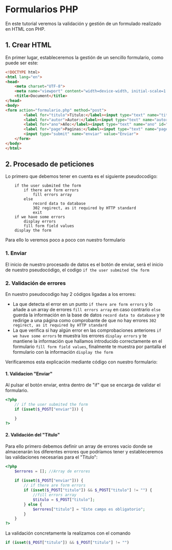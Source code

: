 # Formularios PHP

En este tutorial veremos la validación y gestión de un formulado realizado en HTML con PHP.

## 1. Crear HTML

En primer lugar, estableceremos la gestión de un sencillo formulario, como puede ser este:

```html
<!DOCTYPE html>
<html lang="en">
<head>
    <meta charset="UTF-8">
    <meta name="viewport" content="width=device-width, initial-scale=1.0">
    <title>Document</title>
</head>
<body>
<form action="formulario.php" method="post">
        <label for="titulo">Titulo:</label><input type="text" name="titulo" id="titulo" value="<?= $titulo?>"><br>
        <label for="autor">Autor:</label><input type="text" name="autor" id="autor" value="<?=$autor?>"><br>
        <label for="ano">Año:</label><input type="text" name="ano" id="ano" value="<?=$ano?>"><br>
        <label for="page">Paginas:</label><input type="text" name="page" id="page" value="<?=$page?>"><br>
        <input type="submit" name="enviar" value="Enviar">
    </form>
</body>
</html>
```
## 2. Procesado de peticiones

Lo primero que debemos tener en cuenta es el siguiente pseudocodigo:

```
    if the user submited the form
        if there are form errors
            fill errors array
        else
            record data to database
            302 regirect, as it required by HTTP standard
            exit
    if we have some errors
        display errors
        fill form field values
    display the form
```

Para ello lo veremos poco a poco con nuestro formulario

### 1. Enviar

El inicio de nuestro procesado de datos es el botón de enviar, será el inicio de nuestro pseudocódigo, el codigo
```if the user submited the form``` 

### 2. Validación de errores

En nuestro pseudocodigo hay 2 códigos ligadas a los errores:

- La que detecta el error en un punto ```if there are form errors``` y lo añade a un array de errores
  ```fill errors array``` en caso contrario ```else``` guerda la información en la base de datos ```record data to database``` y te redirige a una página como comprobante de que no hay errores ```302 regirect, as it required by HTTP standard```
- La que verifica si hay algún error en las comprobaciones anteriores ```if we have some errors``` te muestra los errores
  ```display errors``` y te mantiene la información que hallamos introducido correctamente en el formulario ```fill form field values```, finalmente te muestra por pantalla el formulario con la información ```display the form```

Verificaremos esta explicación mediante código con nuestro formulario:

#### 1. Validacion "Enviar"

Al pulsar el botón enviar, entra dentro de "if" que se encarga de validar el formulario.

```php
<?php
    // if the user submited the form
    if (isset($_POST["enviar"])) {

    }
?>
```

#### 2. Validación del "Titulo"

Para ello primero debemos definir un array de errores vacio donde se almacenarán los diferentes errores que podríamos tener y estableceremos las validaciones necesarias para el "Titulo":

```php
<?php
    $errores = []; //Array de errores
    
    if (isset($_POST["enviar"])) {
        // if there are form errors
        if (isset($_POST["titulo"]) && $_POST["titulo"] != "") {
            //fill errors array
            $titulo = $_POST["titulo"];
        } else {
            $errores["titulo"] = "Este campo es obligatorio";
        }
    }
?>
```

La validación concretamente la realizamos con el comando 
```php
if (isset($_POST["titulo"]) && $_POST["titulo"] != "")
```




